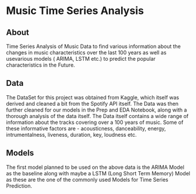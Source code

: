 # Music Time Series Analysis

## About
Time Series Analysis of Music Data to find various information about the changes in music characteristics over the last 100 years as well as usevarious models ( ARIMA, LSTM etc.) to predict the popular characteristics in the Future.

## Data
The DataSet for this project was obtained from Kaggle, which itself was derived and cleaned a bit from the Spotify API itself. The Data was then further cleaned for our models in the Prep and EDA Notebook, along with a thorough analysis of the data itself. The Data itself contains a wide range of information about the tracks covering over a 100 years of music. Some of these informative factors are - acousticness, danceability, energy, intrumentalness, liveness, duration, key, loudness etc.

## Models
The first model planned to be used on the above data is the ARIMA Model as the baseline along with maybe a LSTM (Long Short Term Memory) Model as these are the one of the commonly used Models for Time Series Prediction.

